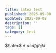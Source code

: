 ```yaml
---
title: latex test
published: 2025-09-08
updated: 2025-09-08
description: ''
tags: []
category: test
---
```


$\latex$
$\sqrt$
$asdfghjkl$